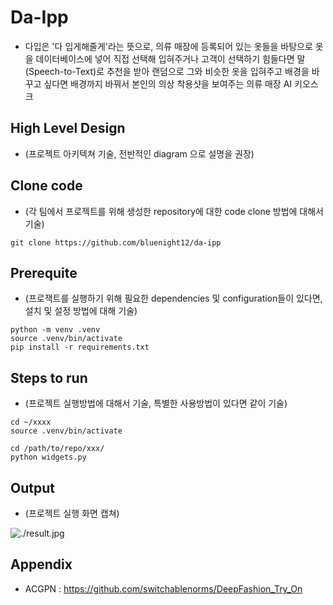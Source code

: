 # Da-Ipp

* 다입은 '다 입게해줄게'라는 뜻으로, 의류 매장에 등록되어 있는 옷들을 바탕으로 옷을 데이터베이스에 넣어 직접 선택해 입혀주거나 고객이 선택하기 힘들다면 말(Speech-to-Text)로 추천을 받아 랜덤으로 그와 비슷한 옷을 입혀주고 배경을 바꾸고 싶다면 배경까지 바꿔서 본인의 의상 착용샷을 보여주는 의류 매장 AI 키오스크

## High Level Design

* (프로젝트 아키텍쳐 기술, 전반적인 diagram 으로 설명을 권장)

## Clone code

* (각 팀에서 프로젝트를 위해 생성한 repository에 대한 code clone 방법에 대해서 기술)

```shell
git clone https://github.com/bluenight12/da-ipp
```

## Prerequite

* (프로잭트를 실행하기 위해 필요한 dependencies 및 configuration들이 있다면, 설치 및 설정 방법에 대해 기술)

```shell
python -m venv .venv
source .venv/bin/activate
pip install -r requirements.txt
```

## Steps to run

* (프로젝트 실행방법에 대해서 기술, 특별한 사용방법이 있다면 같이 기술)

```shell
cd ~/xxxx
source .venv/bin/activate

cd /path/to/repo/xxx/
python widgets.py
```

## Output

* (프로젝트 실행 화면 캡쳐)

![./result.jpg](./result.jpg)

## Appendix

* ACGPN : https://github.com/switchablenorms/DeepFashion_Try_On
